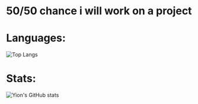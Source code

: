 # 50/50 chance i will work on a project
# Languages:
![Top Langs](https://github-readme-stats-git-master-yion81s-projects.vercel.app/api/top-langs/?username=yion81&layout=compact&theme=transparent&locale=en)
# Stats:
![Yion's GitHub stats](https://github-readme-stats-git-master-yion81s-projects.vercel.app/api?username=yion81&show_icons=true&theme=transparent&hide_title=true&locale=en)
